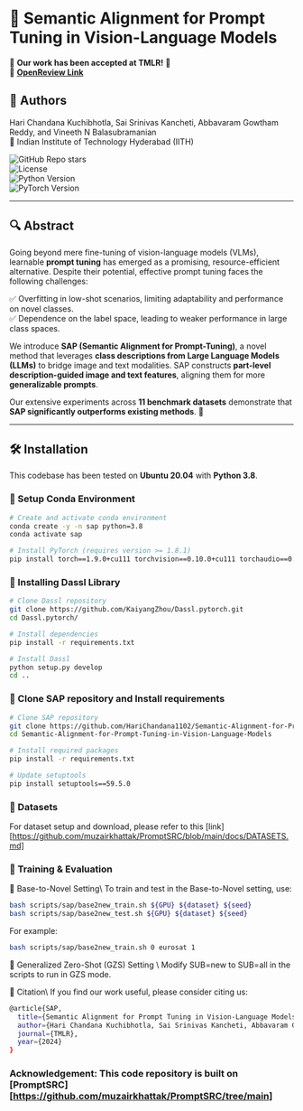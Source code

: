 # 🌟 Semantic Alignment for Prompt Tuning in Vision-Language Models

📢 **Our work has been accepted at TMLR!** 🎉  
🔗 [**OpenReview Link**](https://openreview.net/forum?id=avDr56QjSI)  

## 📌 Authors  
Hari Chandana Kuchibhotla, Sai Srinivas Kancheti, Abbavaram Gowtham Reddy, and Vineeth N Balasubramanian  
📍 Indian Institute of Technology Hyderabad (IITH)  

![GitHub Repo stars](https://img.shields.io/github/stars/HariChandana1102/Semantic-Alignment-for-Prompt-Tuning-in-Vision-Language-Models?style=social)  
![License](https://img.shields.io/github/license/HariChandana1102/Semantic-Alignment-for-Prompt-Tuning-in-Vision-Language-Models?color=blue)  
![Python Version](https://img.shields.io/badge/Python-3.8+-blue.svg)  
![PyTorch Version](https://img.shields.io/badge/PyTorch-1.9.0-orange.svg)  

---

## 🔍 Abstract  
Going beyond mere fine-tuning of vision-language models (VLMs), learnable **prompt tuning** has emerged as a promising, resource-efficient alternative. Despite their potential, effective prompt tuning faces the following challenges:

✅ Overfitting in low-shot scenarios, limiting adaptability and performance on novel classes.  
✅ Dependence on the label space, leading to weaker performance in large class spaces.  

We introduce **SAP (Semantic Alignment for Prompt-Tuning)**, a novel method that leverages **class descriptions from Large Language Models (LLMs)** to bridge image and text modalities. SAP constructs **part-level description-guided image and text features**, aligning them for more **generalizable prompts**.  

Our extensive experiments across **11 benchmark datasets** demonstrate that **SAP significantly outperforms existing methods**. 🚀  

---

## 🛠 Installation  
This codebase has been tested on **Ubuntu 20.04** with **Python 3.8**.

### 🔹 Setup Conda Environment  
```bash
# Create and activate conda environment
conda create -y -n sap python=3.8
conda activate sap

# Install PyTorch (requires version >= 1.8.1)
pip install torch==1.9.0+cu111 torchvision==0.10.0+cu111 torchaudio==0.9.0 -f https://download.pytorch.org/whl/torch_stable.html
```

### 🔹 Installing Dassl Library
```bash
# Clone Dassl repository
git clone https://github.com/KaiyangZhou/Dassl.pytorch.git
cd Dassl.pytorch/

# Install dependencies
pip install -r requirements.txt

# Install Dassl
python setup.py develop
cd ..
```

### 🔹 Clone SAP repository and Install requirements
```bash
# Clone SAP repository
git clone https://github.com/HariChandana1102/Semantic-Alignment-for-Prompt-Tuning-in-Vision-Language-Models.git
cd Semantic-Alignment-for-Prompt-Tuning-in-Vision-Language-Models

# Install required packages
pip install -r requirements.txt

# Update setuptools
pip install setuptools==59.5.0
```
### 🔹 Datasets
For dataset setup and download, please refer to this [link][https://github.com/muzairkhattak/PromptSRC/blob/main/docs/DATASETS.md] 

### 🚀 Training & Evaluation
🔹 Base-to-Novel Setting\\
To train and test in the Base-to-Novel setting, use:
```bash
bash scripts/sap/base2new_train.sh ${GPU} ${dataset} ${seed}
bash scripts/sap/base2new_test.sh ${GPU} ${dataset} ${seed}
```
For example:
```bash
bash scripts/sap/base2new_train.sh 0 eurosat 1
```

🔹 Generalized Zero-Shot (GZS) Setting \\
Modify SUB=new to SUB=all in the scripts to run in GZS mode.

📜 Citation\\
If you find our work useful, please consider citing us:
```bash
@article{SAP,
  title={Semantic Alignment for Prompt Tuning in Vision-Language Models},
  author={Hari Chandana Kuchibhotla, Sai Srinivas Kancheti, Abbavaram Gowtham Reddy and Vineeth N Balasubramanian},
  journal={TMLR},
  year={2024}
}
```
### Acknowledgement: This code repository is built on [PromptSRC][https://github.com/muzairkhattak/PromptSRC/tree/main]
